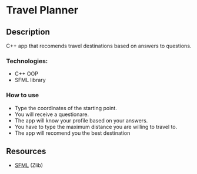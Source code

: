 # Travel Planner

## Description

 C++ app that recomends travel destinations based on answers to questions.
 
### Technologies:
* C++ OOP
* SFML library

### How to use

- Type the coordinates of the starting point.
- You will receive a questionare.
- The app will know your profile based on your answers. 
- You have to type the maximum distance you are willing to travel to. 
- The app will recomend you the best destination


## Resources

- [SFML](https://github.com/SFML/SFML/tree/aa82ea132b9296a31922772027ad5d14c1fa381b) (Zlib)
